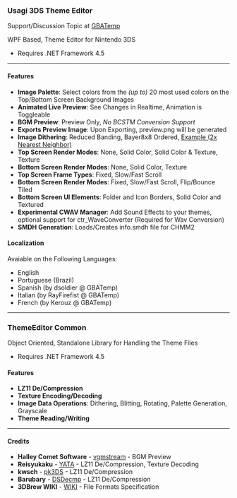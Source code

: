 ### Usagi 3DS Theme Editor

Support/Discussion Topic at [GBATemp](https://gbatemp.net/threads/412233/)

WPF Based, Theme Editor for Nintendo 3DS
- Requires .NET Framework 4.5

---
#### Features

* **Image Palette**: Select colors from the *(up to)* 20 most used colors on the Top/Bottom Screen Background Images
* **Animated Live Preview**: See Changes in Realtime, Animation is Toggleable
* **BGM Preview**: Preview Only, *No BCSTM Conversion Support*
* **Exports Preview Image**: Upon Exporting, preview.png will be generated
* **Image Dithering**: Reduced Banding, Bayer8x8 Ordered, [Example (2x Nearest Neighbor)][DITHERING]
* **Top Screen Render Modes**: None, Solid Color, Solid Color & Texture, Texture
* **Bottom Screen Render Modes**: None, Solid Color, Texture
* **Top Screen Frame Types**: Fixed, Slow/Fast Scroll
* **Bottom Screen Render Modes**: Fixed, Slow/Fast Scroll, Flip/Bounce Tiled
* **Bottom Screen UI Elements**: Folder and Icon Borders, Solid Color and Textured
* **Experimental CWAV Manager**: Add Sound Effects to your themes, optional support for ctr_WaveConverter (Required for Wav Conversion)
* **SMDH Generation**: Loads/Creates info.smdh file for CHMM2

#### Localization

Avaiable on the Following Languages:

* English
* Portuguese (Brazil)
* Spanish (by dsoldier @ GBATemp)
* Italian (by RayFirefist @ GBATemp)
* French (by Kerouz @ GBATemp)

---
### ThemeEditor Common

Object Oriented, Standalone Library for Handling the Theme Files
- Requires .NET Framework 4.5

#### Features

* **LZ11 De/Compression**
* **Texture Encoding/Decoding**
* **Image Data Operations**: Dithering, Blitting, Rotating, Palette Generation, Grayscale
* **Theme Reading/Writing**

---
#### Credits

* **Halley Comet Software** - [vgmstream] - BGM Preview
* **Reisyukaku** - [YATA] - LZ11 De/Compression, Texture Decoding
* **kwsch** - [pk3DS] - LZ11 De/Compression
* **Barubary** - [DSDecmp] - LZ11 De/Compression
* **3DBrew WIKI** - [WIKI] - File Formats Specification

[vgmstream]:https://www.hcs64.com/vgmstream.html
[DSDecmp]:https://github.com/Barubary/dsdecmp/tree/master/CSharp/DSDecmp
[pk3DS]:https://github.com/kwsch/pk3DS/blob/master/pk3DS/3DS/LZSS.cs
[YATA]:https://github.com/Reisyukaku/YATA
[WIKI]:https://www.3dbrew.org/wiki/
[DITHERING]:http://i.imgur.com/W6wcvhS.png